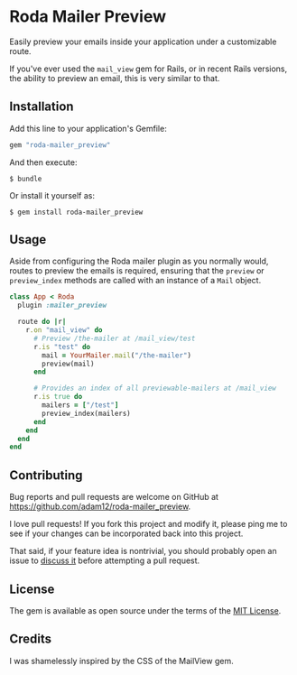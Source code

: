 # Roda Mailer Preview

Easily preview your emails inside your application under a customizable route.

If you've ever used the `mail_view` gem for Rails, or in recent Rails versions,
the ability to preview an email, this is very similar to that.

## Installation

Add this line to your application's Gemfile:

```ruby
gem "roda-mailer_preview"
```

And then execute:

    $ bundle

Or install it yourself as:

    $ gem install roda-mailer_preview

## Usage

Aside from configuring the Roda mailer plugin as you normally would, routes to preview the emails
is required, ensuring that the `preview` or `preview_index` methods are called with an instance of
a `Mail` object.

```ruby
class App < Roda
  plugin :mailer_preview

  route do |r|
    r.on "mail_view" do
      # Preview /the-mailer at /mail_view/test
      r.is "test" do
        mail = YourMailer.mail("/the-mailer")
        preview(mail)
      end

      # Provides an index of all previewable-mailers at /mail_view
      r.is true do
        mailers = ["/test"]
        preview_index(mailers)
      end
    end
  end
end
```

## Contributing

Bug reports and pull requests are welcome on GitHub at https://github.com/adam12/roda-mailer_preview.

I love pull requests! If you fork this project and modify it, please ping me to see
if your changes can be incorporated back into this project.

That said, if your feature idea is nontrivial, you should probably open an issue to
[discuss it](http://www.igvita.com/2011/12/19/dont-push-your-pull-requests/)
before attempting a pull request.

## License

The gem is available as open source under the terms of the [MIT License](http://opensource.org/licenses/MIT).

## Credits

I was shamelessly inspired by the CSS of the MailView gem.
